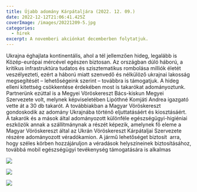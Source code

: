 ```yaml
---
title: Újabb adomány Kárpátaljára (2022. 12. 09.)
date: 2022-12-12T21:06:41.425Z
coverImage: /images/20221209-5.jpg
categories:
  - hirek
excerpt: A novemberi akciónkat decemberben folytatjuk.
---
```

Ukrajna éghajlata kontinentális, ahol a tél jellemzően hideg, legalább is Közép-európai mércével egészen biztosan. Az országban dúló háború, a kritikus infrastruktúra tudatos és szisztematikus rombolása milliók életét veszélyezteti, ezért a háború miatt szenvedő és nélkülöző ukrajnai lakosság megsegítését – lehetőségeink szerint – továbbra is támogatjuk. A hideg elleni kitettség csökkentése érdekében most is takarókat adományoztunk. Partnerünk ezúttal is a Megyei Vöröskereszt Bács-kiskun Megyei Szervezete volt, melynek képviseletében Lipóthné Komjáti Andrea igazgató vette át a 30 db takarót. A továbbiakban a Magyar Vöröskereszt gondoskodik az adomány Ukrajnába történő eljuttatásáért és kiosztásáért. A takarók és a mások által adományozott különféle egészségügyi-higiéniai eszközök annak a szállítmánynak a részét képezik, amelynek fő eleme a Magyar Vöröskereszt által az Ukrán Vöröskereszt Kárpátaljai Szervezete részére adományozott véradókamion. A jármű lehetőséget biztosít  arra, hogy széles körben hozzájáruljon a véradások helyszíneinek biztosításához, továbbá mobil egészségügyi tevékenység támogatására is alkalmas



![](/images/20221209-1.jpg)

![](/images/20221209-3.jpg)

![](/images/20221209-4.jpg)